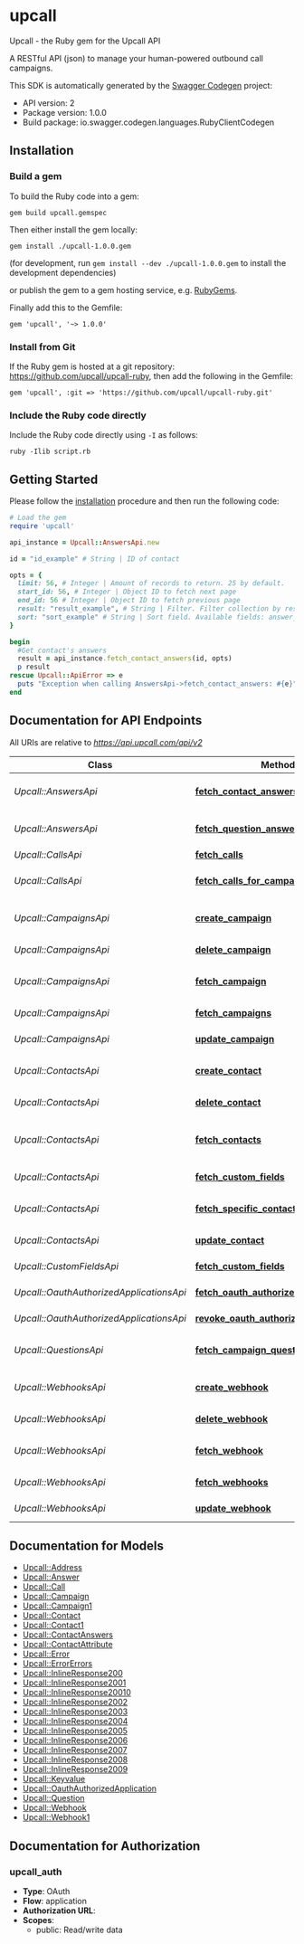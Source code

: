 # upcall

Upcall - the Ruby gem for the Upcall API

A RESTful API (json) to manage your human-powered outbound call campaigns.

This SDK is automatically generated by the [Swagger Codegen](https://github.com/swagger-api/swagger-codegen) project:

- API version: 2
- Package version: 1.0.0
- Build package: io.swagger.codegen.languages.RubyClientCodegen

## Installation

### Build a gem

To build the Ruby code into a gem:

```shell
gem build upcall.gemspec
```

Then either install the gem locally:

```shell
gem install ./upcall-1.0.0.gem
```
(for development, run `gem install --dev ./upcall-1.0.0.gem` to install the development dependencies)

or publish the gem to a gem hosting service, e.g. [RubyGems](https://rubygems.org/).

Finally add this to the Gemfile:

    gem 'upcall', '~> 1.0.0'

### Install from Git

If the Ruby gem is hosted at a git repository: https://github.com/upcall/upcall-ruby, then add the following in the Gemfile:

    gem 'upcall', :git => 'https://github.com/upcall/upcall-ruby.git'

### Include the Ruby code directly

Include the Ruby code directly using `-I` as follows:

```shell
ruby -Ilib script.rb
```

## Getting Started

Please follow the [installation](#installation) procedure and then run the following code:
```ruby
# Load the gem
require 'upcall'

api_instance = Upcall::AnswersApi.new

id = "id_example" # String | ID of contact

opts = { 
  limit: 56, # Integer | Amount of records to return. 25 by default.
  start_id: 56, # Integer | Object ID to fetch next page
  end_id: 56 # Integer | Object ID to fetch previous page
  result: "result_example", # String | Filter. Filter collection by result
  sort: "sort_example" # String | Sort field. Available fields: answer_type, created_at
}

begin
  #Get contact's answers
  result = api_instance.fetch_contact_answers(id, opts)
  p result
rescue Upcall::ApiError => e
  puts "Exception when calling AnswersApi->fetch_contact_answers: #{e}"
end

```

## Documentation for API Endpoints

All URIs are relative to *https://api.upcall.com/api/v2*

Class | Method | HTTP request | Description
------------ | ------------- | ------------- | -------------
*Upcall::AnswersApi* | [**fetch_contact_answers**](docs/AnswersApi.md#fetch_contact_answers) | **GET** /contacts/{id}/answers | Get contact's answers
*Upcall::AnswersApi* | [**fetch_question_answers**](docs/AnswersApi.md#fetch_question_answers) | **GET** /questions/{id}/answers | Get question's answers
*Upcall::CallsApi* | [**fetch_calls**](docs/CallsApi.md#fetch_calls) | **GET** /calls | Get all calls
*Upcall::CallsApi* | [**fetch_calls_for_campaign**](docs/CallsApi.md#fetch_calls_for_campaign) | **GET** /campaigns/{id}/calls | Get all calls for a campaign
*Upcall::CampaignsApi* | [**create_campaign**](docs/CampaignsApi.md#create_campaign) | **POST** /campaigns | Create a new campaign
*Upcall::CampaignsApi* | [**delete_campaign**](docs/CampaignsApi.md#delete_campaign) | **DELETE** /campaigns/{id} | Delete a campaign
*Upcall::CampaignsApi* | [**fetch_campaign**](docs/CampaignsApi.md#fetch_campaign) | **GET** /campaigns/{id} | Get a specific campaign
*Upcall::CampaignsApi* | [**fetch_campaigns**](docs/CampaignsApi.md#fetch_campaigns) | **GET** /campaigns | Get all campaigns
*Upcall::CampaignsApi* | [**update_campaign**](docs/CampaignsApi.md#update_campaign) | **PATCH** /campaigns/{id} | Update a campaign
*Upcall::ContactsApi* | [**create_contact**](docs/ContactsApi.md#create_contact) | **POST** /campaigns/{id}/contacts | Add a contact to a campaign
*Upcall::ContactsApi* | [**delete_contact**](docs/ContactsApi.md#delete_contact) | **DELETE** /contacts/{id} | Delete contact
*Upcall::ContactsApi* | [**fetch_contacts**](docs/ContactsApi.md#fetch_contacts) | **GET** /campaigns/{id}/contacts | Get contacts for a campaign
*Upcall::ContactsApi* | [**fetch_custom_fields**](docs/ContactsApi.md#fetch_custom_fields) | **GET** /contacts/{id}/custom_fields | Get custom fields
*Upcall::ContactsApi* | [**fetch_specific_contact**](docs/ContactsApi.md#fetch_specific_contact) | **GET** /contacts/{id} | Get a specific contact
*Upcall::ContactsApi* | [**update_contact**](docs/ContactsApi.md#update_contact) | **PATCH** /contacts/{id} | Update a contact
*Upcall::CustomFieldsApi* | [**fetch_custom_fields**](docs/CustomFieldsApi.md#fetch_custom_fields) | **GET** /contacts/{id}/custom_fields | Get custom fields
*Upcall::OauthAuthorizedApplicationsApi* | [**fetch_oauth_authorized_applications**](docs/OauthAuthorizedApplicationsApi.md#fetch_oauth_authorized_applications) | **GET** /oauth/authorized_applications | 
*Upcall::OauthAuthorizedApplicationsApi* | [**revoke_oauth_authorized_application**](docs/OauthAuthorizedApplicationsApi.md#revoke_oauth_authorized_application) | **DELETE** /oauth/authorized_applications/{id} | 
*Upcall::QuestionsApi* | [**fetch_campaign_questions**](docs/QuestionsApi.md#fetch_campaign_questions) | **GET** /campaigns/{id}/questions | Get campaign's questions
*Upcall::WebhooksApi* | [**create_webhook**](docs/WebhooksApi.md#create_webhook) | **POST** /webhooks | Create a new webhook
*Upcall::WebhooksApi* | [**delete_webhook**](docs/WebhooksApi.md#delete_webhook) | **DELETE** /webhooks/{id} | Delete a webhook
*Upcall::WebhooksApi* | [**fetch_webhook**](docs/WebhooksApi.md#fetch_webhook) | **GET** /webhooks/{id} | Get a specific webhook
*Upcall::WebhooksApi* | [**fetch_webhooks**](docs/WebhooksApi.md#fetch_webhooks) | **GET** /webhooks | Get all webhooks
*Upcall::WebhooksApi* | [**update_webhook**](docs/WebhooksApi.md#update_webhook) | **PATCH** /webhooks/{id} | Update a webhook


## Documentation for Models

 - [Upcall::Address](docs/Address.md)
 - [Upcall::Answer](docs/Answer.md)
 - [Upcall::Call](docs/Call.md)
 - [Upcall::Campaign](docs/Campaign.md)
 - [Upcall::Campaign1](docs/Campaign1.md)
 - [Upcall::Contact](docs/Contact.md)
 - [Upcall::Contact1](docs/Contact1.md)
 - [Upcall::ContactAnswers](docs/ContactAnswers.md)
 - [Upcall::ContactAttribute](docs/ContactAttribute.md)
 - [Upcall::Error](docs/Error.md)
 - [Upcall::ErrorErrors](docs/ErrorErrors.md)
 - [Upcall::InlineResponse200](docs/InlineResponse200.md)
 - [Upcall::InlineResponse2001](docs/InlineResponse2001.md)
 - [Upcall::InlineResponse20010](docs/InlineResponse20010.md)
 - [Upcall::InlineResponse2002](docs/InlineResponse2002.md)
 - [Upcall::InlineResponse2003](docs/InlineResponse2003.md)
 - [Upcall::InlineResponse2004](docs/InlineResponse2004.md)
 - [Upcall::InlineResponse2005](docs/InlineResponse2005.md)
 - [Upcall::InlineResponse2006](docs/InlineResponse2006.md)
 - [Upcall::InlineResponse2007](docs/InlineResponse2007.md)
 - [Upcall::InlineResponse2008](docs/InlineResponse2008.md)
 - [Upcall::InlineResponse2009](docs/InlineResponse2009.md)
 - [Upcall::Keyvalue](docs/Keyvalue.md)
 - [Upcall::OauthAuthorizedApplication](docs/OauthAuthorizedApplication.md)
 - [Upcall::Question](docs/Question.md)
 - [Upcall::Webhook](docs/Webhook.md)
 - [Upcall::Webhook1](docs/Webhook1.md)


## Documentation for Authorization


### upcall_auth

- **Type**: OAuth
- **Flow**: application
- **Authorization URL**: 
- **Scopes**: 
  - public: Read/write data

